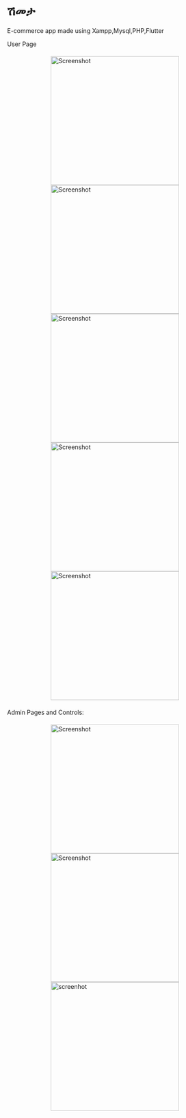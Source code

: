 # ሽመታ
E-commerce app made using Xampp,Mysql,PHP,Flutter

User Page
<div style="display:flex; flex-wrap:wrap; justify-content:center; margin: 20px;">

<img src="https://github.com/yosephyonas/shmeta/assets/101545038/6794bf9e-e064-4d3e-bfe7-fb55107bf2cf" alt="Screenshot" width="300">
<img src="https://github.com/yosephyonas/shmeta/assets/101545038/0f699138-db82-47e2-9eda-dfe322296fd8" alt="Screenshot" width="300">
<img src="https://github.com/yosephyonas/shmeta/assets/101545038/e6d0d0c4-80b4-4f67-a9cf-c60de6ec4cdb" alt="Screenshot" width="300">
<img src="https://github.com/yosephyonas/shmeta/assets/101545038/2aa13cad-4b8a-4fc8-8e45-d2eeb8531cd3" alt="Screenshot" width="300">
<img src="https://github.com/yosephyonas/shmeta/assets/101545038/3f21792f-328e-40f7-a066-c70a090be54e" alt="Screenshot" width="300">
</div>

Admin Pages and Controls:


<div style="display:flex; flex-wrap:wrap; justify-content:center; margin: 20px;">
<img src="https://github.com/yosephyonas/shmeta/assets/101545038/18cb5933-fc00-4faf-8bd8-536c1e2cf19b" alt="Screenshot" width="300">
<img src="https://github.com/yosephyonas/shmeta/assets/101545038/44bbf5b1-5878-447e-b44e-68f169642a14" alt="Screenshot" width="300">
<img src = "https://github.com/yosephyonas/shmeta/assets/101545038/3e972a93-43c5-4595-a178-512b3eab9fb7" alt="screenhot" width="300">
</div>
